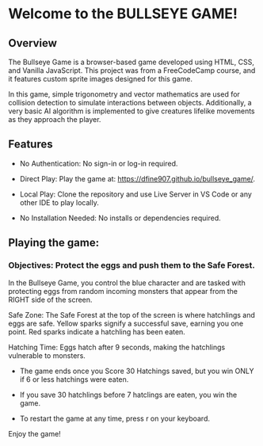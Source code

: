 # Welcome to the BULLSEYE GAME!


## Overview

The Bullseye Game is a browser-based game developed using HTML, CSS, and Vanilla JavaScript. This project was from a FreeCodeCamp course, and it features custom sprite images designed for this game.

In this game, simple trigonometry and vector mathematics are used for collision detection to simulate interactions between objects. Additionally, a very basic AI algorithm is implemented to give creatures lifelike movements as they approach the player.

## Features

* No Authentication: No sign-in or log-in required.

* Direct Play: Play the game at: https://dfine907.github.io/bullseye_game/.

* Local Play: Clone the repository and use Live Server in VS Code or any other IDE to play locally.

* No Installation Needed: No installs or dependencies required.


## Playing the game:

### Objectives: Protect the eggs and push them to the Safe Forest.

In the Bullseye Game, you control the blue character and are tasked with protecting eggs from random incoming monsters that appear from the RIGHT side of the screen.

Safe Zone: The Safe Forest at the top of the screen is where hatchlings and eggs are safe. Yellow sparks signify a successful save, earning you one point. Red sparks indicate a hatchling has been eaten.

Hatching Time: Eggs hatch after 9 seconds, making the hatchlings vulnerable to monsters.


* The game ends once you Score 30 Hatchings saved, but you win ONLY if 6 or less hatchings were eaten.

* If you save 30 hatchlings before 7 hatclings are eaten, you win the game.

* To restart the game at any time, press r on your keyboard.



Enjoy the game!